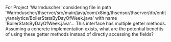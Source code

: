 For Project 'Warmduscher' considering file in path 'Warmduscher/thserver/src/main/java/com/x8ing/thsensor/thserver/db/entity/analytics/BoilerStatsByDayOfWeek.java' with name 'BoilerStatsByDayOfWeek.java'... 
This interface has multiple getter methods. Assuming a concrete implementation exists, what are the potential benefits of using these getter methods instead of directly accessing the fields?